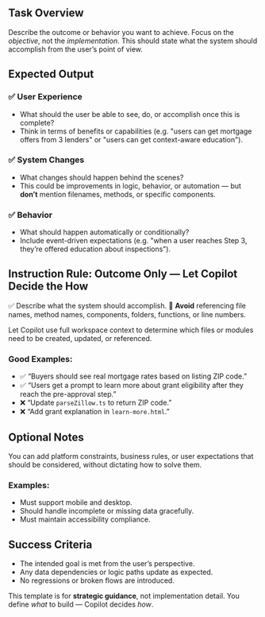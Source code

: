 

## Task Overview

Describe the outcome or behavior you want to achieve. Focus on the *objective*, not the *implementation*. This should state what the system should accomplish from the user’s point of view.

## Expected Output

### ✅ User Experience

* What should the user be able to see, do, or accomplish once this is complete?
* Think in terms of benefits or capabilities (e.g. "users can get mortgage offers from 3 lenders" or "users can get context-aware education").

### ✅ System Changes

* What changes should happen behind the scenes?
* This could be improvements in logic, behavior, or automation — but **don’t** mention filenames, methods, or specific components.

### ✅ Behavior

* What should happen automatically or conditionally?
* Include event-driven expectations (e.g. "when a user reaches Step 3, they’re offered education about inspections").

## Instruction Rule: Outcome Only — Let Copilot Decide the How

✅ Describe what the system should accomplish.
🛑 **Avoid** referencing file names, method names, components, folders, functions, or line numbers.

Let Copilot use full workspace context to determine which files or modules need to be created, updated, or referenced.

### Good Examples:

* ✅ “Buyers should see real mortgage rates based on listing ZIP code.”
* ✅ “Users get a prompt to learn more about grant eligibility after they reach the pre-approval step.”
* ❌ “Update `parseZillow.ts` to return ZIP code.”
* ❌ “Add grant explanation in `learn-more.html`.”

## Optional Notes

You can add platform constraints, business rules, or user expectations that should be considered, without dictating how to solve them.

### Examples:

* Must support mobile and desktop.
* Should handle incomplete or missing data gracefully.
* Must maintain accessibility compliance.

## Success Criteria

* The intended goal is met from the user’s perspective.
* Any data dependencies or logic paths update as expected.
* No regressions or broken flows are introduced.

This template is for **strategic guidance**, not implementation detail. You define *what* to build — Copilot decides *how*.
